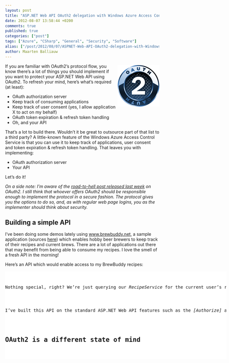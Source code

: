 ```yaml
---
layout: post
title: "ASP.NET Web API OAuth2 delegation with Windows Azure Access Control Service"
date: 2012-08-07 13:58:44 +0200
comments: true
published: true
categories: ["post"]
tags: ["Azure", "CSharp", "General", "Security", "Software"]
alias: ["/post/2012/08/07/ASPNET-Web-API-OAuth2-delegation-with-Windows-Azure-Access-Control-Service.aspx", "/post/2012/08/07/aspnet-web-api-oauth2-delegation-with-windows-azure-access-control-service.aspx"]
author: Maarten Balliauw
---
```

<p><img style="background-image: none; border-bottom: 0px; border-left: 0px; margin: 5px 0px 5px 5px; padding-left: 0px; padding-right: 0px; display: inline; float: right; border-top: 0px; border-right: 0px; padding-top: 0px" title="OAuth 2 Windows Azure" border="0" alt="OAuth 2 Windows Azure" align="right" src="/images/image_216.png" width="136" height="136" />If you are familiar with OAuth2’s protocol flow, you know there’s a lot of things you should implement if you want to protect your ASP.NET Web API using OAuth2. To refresh your mind, here’s what’s required (at least):</p>  <ul>   <li>OAuth authorization server</li>    <li>Keep track of consuming applications</li>    <li>Keep track of user consent (yes, I allow application X to act on my behalf)</li>    <li>OAuth token expiration &amp; refresh token handling</li>    <li>Oh, and your API</li> </ul>  <p>That’s a lot to build there. Wouldn’t it be great to outsource part of that list to a third party? A little-known feature of the Windows Azure Access Control Service is that you can use it to keep track of applications, user consent and token expiration &amp; refresh token handling. That leaves you with implementing:</p>  <ul>   <li>OAuth authorization server</li>    <li>Your API</li> </ul>  <p>Let’s do it!</p>  <ul><!--EndFragment--></ul>  <p><em>On a side note: I’m aware of the </em><a href="http://hueniverse.com/2012/07/oauth-2-0-and-the-road-to-hell/" target="_blank"><em>road-to-hell post released last week</em></a><em> on OAuth2. I still think that whoever offers OAuth2 should be responsible enough to implement the protocol in a secure fashion. The protocol gives you the options to do so, and, as with regular web page logins, you as the implementer should think about security.</em></p>  <h2>Building a simple API</h2>  <p>I’ve been doing some demos lately using <a href="http://www.brewbuddy.net">www.brewbuddy.net</a>, a sample application (sources <a href="https://github.com/maartenba/BrewBuddy" target="_blank">here</a>) which enables hobby beer brewers to keep track of their recipes and current brews. There are a lot of applications out there that may benefit from being able to consume my recipes. I love the smell of a fresh API in the morning!</p>  <p>Here’s an API which would enable access to my BrewBuddy recipes:</p>  <div style="padding-bottom: 0px; margin: 0px; padding-left: 0px; padding-right: 0px; display: inline; float: none; padding-top: 0px" id="scid:9D7513F9-C04C-4721-824A-2B34F0212519:f9482a72-208f-4f41-b0c9-7773262b83c4" class="wlWriterEditableSmartContent"><pre style=" width: 723px; height: 287px;background-color:White;overflow: auto;"><div><!--

Code highlighting produced by Actipro CodeHighlighter (freeware)
http://www.CodeHighlighter.com/

--><span style="color: #008080;"> 1</span> <span style="color: #000000;">[Authorize]
</span><span style="color: #008080;"> 2</span> <span style="color: #000000;"></span><span style="color: #0000FF;">public</span><span style="color: #000000;"> </span><span style="color: #0000FF;">class</span><span style="color: #000000;"> RecipesController
</span><span style="color: #008080;"> 3</span> <span style="color: #000000;">    : ApiController
</span><span style="color: #008080;"> 4</span> <span style="color: #000000;">{
</span><span style="color: #008080;"> 5</span> <span style="color: #000000;">    </span><span style="color: #0000FF;">protected</span><span style="color: #000000;"> IRecipeService RecipeService { </span><span style="color: #0000FF;">get</span><span style="color: #000000;">; </span><span style="color: #0000FF;">private</span><span style="color: #000000;"> </span><span style="color: #0000FF;">set</span><span style="color: #000000;">; }
</span><span style="color: #008080;"> 6</span> <span style="color: #000000;">
</span><span style="color: #008080;"> 7</span> <span style="color: #000000;">    </span><span style="color: #0000FF;">public</span><span style="color: #000000;"> RecipesController(IRecipeService recipeService)
</span><span style="color: #008080;"> 8</span> <span style="color: #000000;">    {
</span><span style="color: #008080;"> 9</span> <span style="color: #000000;">        RecipeService </span><span style="color: #000000;">=</span><span style="color: #000000;"> recipeService;
</span><span style="color: #008080;">10</span> <span style="color: #000000;">    }
</span><span style="color: #008080;">11</span> <span style="color: #000000;">
</span><span style="color: #008080;">12</span> <span style="color: #000000;">    </span><span style="color: #0000FF;">public</span><span style="color: #000000;"> IQueryable</span><span style="color: #000000;">&lt;</span><span style="color: #000000;">RecipeViewModel</span><span style="color: #000000;">&gt;</span><span style="color: #000000;"> Get()
</span><span style="color: #008080;">13</span> <span style="color: #000000;">    {
</span><span style="color: #008080;">14</span> <span style="color: #000000;">        var recipes </span><span style="color: #000000;">=</span><span style="color: #000000;"> RecipeService.GetRecipes(User.Identity.Name);
</span><span style="color: #008080;">15</span> <span style="color: #000000;">        var model </span><span style="color: #000000;">=</span><span style="color: #000000;"> AutoMapper.Mapper.Map(recipes, </span><span style="color: #0000FF;">new</span><span style="color: #000000;"> List</span><span style="color: #000000;">&lt;</span><span style="color: #000000;">RecipeViewModel</span><span style="color: #000000;">&gt;</span><span style="color: #000000;">());
</span><span style="color: #008080;">16</span> <span style="color: #000000;">
</span><span style="color: #008080;">17</span> <span style="color: #000000;">        </span><span style="color: #0000FF;">return</span><span style="color: #000000;"> model.AsQueryable();
</span><span style="color: #008080;">18</span> <span style="color: #000000;">    }
</span><span style="color: #008080;">19</span> <span style="color: #000000;">}</span></div></pre><!-- Code inserted with Steve Dunn's Windows Live Writer Code Formatter Plugin.  http://dunnhq.com --></div>

<p>Nothing special, right? We’re just querying our <em>RecipeService</em> for the current user’s recipes. And the current user should be logged in as specified using the<em> [Authorize]</em> attribute.&#160; Wait a minute! The current user?</p>

<p>I’ve built this API on the standard ASP.NET Web API features such as the <em>[Authorize]</em> attribute and the expectation that the <em>User.Identity.Name</em> property is populated. The reason for that is simple: my API requires a user and should not care how that user is populated. If someone wants to consume my API by authenticating over Forms authentication, fine by me. If someone configures IIS to use Windows authentication or even hacks in basic authentication, fine by me. My API shouldn’t care about that.</p>

<h2>OAuth2 is a different state of mind</h2>

<p>OAuth2 adds a layer of complexity. Mental complexity that is. Your API consumer is <em>not</em> your end user. Your API consumer is acting on behalf of your end user. That’s a huge difference! Here’s what really happens:</p>

<p><a href="/images/image_217.png"><img style="background-image: none; border-bottom: 0px; border-left: 0px; margin: 5px auto; padding-left: 0px; padding-right: 0px; display: block; float: none; border-top: 0px; border-right: 0px; padding-top: 0px" title="OAuth2 protocol flow" border="0" alt="OAuth2 protocol flow" src="/images/image_thumb_181.png" width="484" height="288" /></a></p>

<p>The end user loads a consuming application (a mobile app or a web app that doesn’t really matter). That application requests a token from an authorization server trusted by your application. The user has to login, and usually accept the fact that the app can perform actions on the user’s behalf (think of Twitter’s “Allow/Deny” screen). If successful, the authorization server returns a code to the app which the app can then exchange for an access token containing the user’s username and potentially other claims.</p>

<p>Now remember what we started this post with? We want to get rid of part of the OAuth2 implementation. We don’t want to be bothered by too much of this. Let’s try to accomplish the following:</p>

<p><a href="/images/image_218.png"><img style="background-image: none; border-bottom: 0px; border-left: 0px; margin: 5px auto; padding-left: 0px; padding-right: 0px; display: block; float: none; border-top: 0px; border-right: 0px; padding-top: 0px" title="OAuth2 protocol flow with Windows Azure" border="0" alt="OAuth2 protocol flow with Windows Azure" src="/images/image_thumb_182.png" width="484" height="250" /></a></p>

<p>Let’s introduce you to…</p>

<h1>WindowsAzure.Acs.Oauth2</h1>

<p>“That looks like an assembly name. Heck, even like a NuGet package identifier!” You’re right about that. I’ve done a lot of the integration work for you (<a href="https://github.com/maartenba/WindowsAzure.Acs.Oauth2" target="_blank">sources</a> / <a href="https://nuget.org/packages/WindowsAzure.Acs.Oauth2/" target="_blank">NuGet package</a>).</p>

<p><em>WindowsAzure.Acs.Oauth2</em> is currently in alpha status, so you’ll will have to register this package in your ASP.NET MVC Web API project using the package manager console, issuing the following command:</p>

<p><code>Install-Package WindowsAzure.Acs.Oauth2 -IncludePrerelease
    <br /></code></p>

<p>This command will bring some dependencies to your project and installs the following source files:</p>

<ul>
  <li>
    <p><em>App_Start/AppStart_OAuth2API.cs</em> - Makes sure that OAuth2-signed SWT tokens are transformed into a <em>ClaimsIdentity</em> for use in your API. Remember where I used User.Identity.Name in my API? Populating that is performed by this guy.</p>
  </li>

  <li>
    <p><em>Controllers/AuthorizeController.cs</em> - A standard authorization server implementation which is configured by the <em>Web.config</em> settings. You can override certain methods here, for example if you want to show additional application information on the consent page.</p>
  </li>

  <li>
    <p><em>Views/Shared/_AuthorizationServer.cshtml</em> - A default consent page. This can be customized at will.</p>
  </li>
</ul>

<p>Next to these files, the following entries are added to your <em>Web.config</em> file:</p>

<div style="padding-bottom: 0px; margin: 0px; padding-left: 0px; padding-right: 0px; display: inline; float: none; padding-top: 0px" id="scid:9D7513F9-C04C-4721-824A-2B34F0212519:bb7a745d-578c-436d-8071-c58229d20dd4" class="wlWriterEditableSmartContent"><pre style=" width: 723px; height: 193px;background-color:White;overflow: auto;"><div><!--

Code highlighting produced by Actipro CodeHighlighter (freeware)
http://www.CodeHighlighter.com/

--><span style="color: #008080;"> 1</span> <span style="color: #000000;">&lt;?</span><span style="color: #000000;">xml version</span><span style="color: #000000;">=</span><span style="color: #800000;">&quot;</span><span style="color: #800000;">1.0</span><span style="color: #800000;">&quot;</span><span style="color: #000000;"> encoding</span><span style="color: #000000;">=</span><span style="color: #800000;">&quot;</span><span style="color: #800000;">utf-8</span><span style="color: #800000;">&quot;</span><span style="color: #000000;"> </span><span style="color: #000000;">?&gt;</span><span style="color: #000000;">
</span><span style="color: #008080;"> 2</span> <span style="color: #000000;"></span><span style="color: #000000;">&lt;</span><span style="color: #000000;">configuration</span><span style="color: #000000;">&gt;</span><span style="color: #000000;">
</span><span style="color: #008080;"> 3</span> <span style="color: #000000;">  </span><span style="color: #000000;">&lt;</span><span style="color: #000000;">appSettings</span><span style="color: #000000;">&gt;</span><span style="color: #000000;">
</span><span style="color: #008080;"> 4</span> <span style="color: #000000;">    </span><span style="color: #000000;">&lt;</span><span style="color: #000000;">add key</span><span style="color: #000000;">=</span><span style="color: #800000;">&quot;</span><span style="color: #800000;">WindowsAzure.OAuth.SwtSigningKey</span><span style="color: #800000;">&quot;</span><span style="color: #000000;"> value</span><span style="color: #000000;">=</span><span style="color: #800000;">&quot;</span><span style="color: #800000;">[your 256-bit symmetric key configured in the ACS]</span><span style="color: #800000;">&quot;</span><span style="color: #000000;"> </span><span style="color: #000000;">/&gt;</span><span style="color: #000000;">
</span><span style="color: #008080;"> 5</span> <span style="color: #000000;">    </span><span style="color: #000000;">&lt;</span><span style="color: #000000;">add key</span><span style="color: #000000;">=</span><span style="color: #800000;">&quot;</span><span style="color: #800000;">WindowsAzure.OAuth.RelyingPartyName</span><span style="color: #800000;">&quot;</span><span style="color: #000000;"> value</span><span style="color: #000000;">=</span><span style="color: #800000;">&quot;</span><span style="color: #800000;">[your relying party name configured in the ACS]</span><span style="color: #800000;">&quot;</span><span style="color: #000000;"> </span><span style="color: #000000;">/&gt;</span><span style="color: #000000;">
</span><span style="color: #008080;"> 6</span> <span style="color: #000000;">    </span><span style="color: #000000;">&lt;</span><span style="color: #000000;">add key</span><span style="color: #000000;">=</span><span style="color: #800000;">&quot;</span><span style="color: #800000;">WindowsAzure.OAuth.RelyingPartyRealm</span><span style="color: #800000;">&quot;</span><span style="color: #000000;"> value</span><span style="color: #000000;">=</span><span style="color: #800000;">&quot;</span><span style="color: #800000;">[your relying party realm configured in the ACS]</span><span style="color: #800000;">&quot;</span><span style="color: #000000;"> </span><span style="color: #000000;">/&gt;</span><span style="color: #000000;">
</span><span style="color: #008080;"> 7</span> <span style="color: #000000;">    </span><span style="color: #000000;">&lt;</span><span style="color: #000000;">add key</span><span style="color: #000000;">=</span><span style="color: #800000;">&quot;</span><span style="color: #800000;">WindowsAzure.OAuth.ServiceNamespace</span><span style="color: #800000;">&quot;</span><span style="color: #000000;"> value</span><span style="color: #000000;">=</span><span style="color: #800000;">&quot;</span><span style="color: #800000;">[your ACS service namespace]</span><span style="color: #800000;">&quot;</span><span style="color: #000000;"> </span><span style="color: #000000;">/&gt;</span><span style="color: #000000;">
</span><span style="color: #008080;"> 8</span> <span style="color: #000000;">    </span><span style="color: #000000;">&lt;</span><span style="color: #000000;">add key</span><span style="color: #000000;">=</span><span style="color: #800000;">&quot;</span><span style="color: #800000;">WindowsAzure.OAuth.ServiceNamespaceManagementUserName</span><span style="color: #800000;">&quot;</span><span style="color: #000000;"> value</span><span style="color: #000000;">=</span><span style="color: #800000;">&quot;</span><span style="color: #800000;">ManagementClient</span><span style="color: #800000;">&quot;</span><span style="color: #000000;"> </span><span style="color: #000000;">/&gt;</span><span style="color: #000000;">
</span><span style="color: #008080;"> 9</span> <span style="color: #000000;">    </span><span style="color: #000000;">&lt;</span><span style="color: #000000;">add key</span><span style="color: #000000;">=</span><span style="color: #800000;">&quot;</span><span style="color: #800000;">WindowsAzure.OAuth.ServiceNamespaceManagementUserKey</span><span style="color: #800000;">&quot;</span><span style="color: #000000;"> value</span><span style="color: #000000;">=</span><span style="color: #800000;">&quot;</span><span style="color: #800000;">[your ACS service management key]</span><span style="color: #800000;">&quot;</span><span style="color: #000000;"> </span><span style="color: #000000;">/&gt;</span><span style="color: #000000;">
</span><span style="color: #008080;">10</span> <span style="color: #000000;">  </span><span style="color: #000000;">&lt;/</span><span style="color: #000000;">appSettings</span><span style="color: #000000;">&gt;</span><span style="color: #000000;">
</span><span style="color: #008080;">11</span> <span style="color: #000000;"></span><span style="color: #000000;">&lt;/</span><span style="color: #000000;">configuration</span><span style="color: #000000;">&gt;</span></div></pre><!-- Code inserted with Steve Dunn's Windows Live Writer Code Formatter Plugin.  http://dunnhq.com --></div>

<p>These settings should be configured based on the Windows Azure Access Control settings. Details on this can be found <a href="https://github.com/maartenba/WindowsAzure.Acs.Oauth2/blob/master/README.md#windows-azure-access-control-settings" target="_blank">on the Github page</a>.</p>

<h2>Consuming the API</h2>

<p>After populating Windows Azure Access Control Service with a client_id and client_secret for my consuming app (which you can do using the excellent <a href="https://nuget.org/packages/FluentACS" target="_blank">FluentACS</a> package or manually, as shown in the following screenshot), you’re good to go.</p>

<p><a href="/images/image_219.png"><img style="background-image: none; border-bottom: 0px; border-left: 0px; margin: 5px auto; padding-left: 0px; padding-right: 0px; display: block; float: none; border-top: 0px; border-right: 0px; padding-top: 0px" title="ACS OAuth2 Service Identity" border="0" alt="ACS OAuth2 Service Identity" src="/images/image_thumb_183.png" width="484" height="262" /></a></p>

<p>The <em>WindowsAzure.Acs.Oauth2</em> package adds additional functionality to your application: it provides your ASP.NET Web API with the current user’s details (after a successful OAuth2 authorization flow took place) and it adds a controller and view to your app which provides a simple consent page (that can be customized):</p>

<p><a href="/images/image_220.png"><img style="background-image: none; border-bottom: 0px; border-left: 0px; margin: 5px auto; padding-left: 0px; padding-right: 0px; display: block; float: none; border-top: 0px; border-right: 0px; padding-top: 0px" title="image" border="0" alt="image" src="/images/image_thumb_184.png" width="484" height="362" /></a></p>

<p>After granting access, <em>WindowsAzure.Acs.Oauth2</em> will store the choice of the user in Windows Azure ACS and redirect you back to the application. From there on, the application can ask Windows Azure ACS for an access token and refresh the access token once it expires. Without your application having to interfere with that process ever again. <em>WindowsAzure.Acs.Oauth2 </em>transforms the incoming OAuth2 token into a <em>ClaimsIdentity</em> which your API can use to determine which user is accessing your API. Focus on your API, not on OAuth.</p>

<p>Enjoy!</p>

{% include imported_disclaimer.html %}

